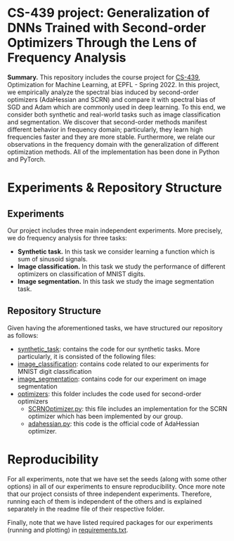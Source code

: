 # CS-439 project: Generalization of DNNs Trained with Second-order Optimizers Through the Lens of Frequency Analysis

**Summary.**
This repository includes the course project for [CS-439](https://github.com/epfml/OptML_course), Optimization for Machine Learning, at EPFL - Spring 2022. 
In this project, we empirically analyze the spectral bias induced by second-order optimizers (AdaHessian and SCRN) and 
compare it with spectral bias of SGD and Adam which are commonly used in deep learning. To this end, we consider 
both synthetic and real-world tasks such as image classification and segmentation. We discover that second-order methods 
manifest different behavior in frequency domain; particularly, they learn high frequencies faster and they are more stable. 
Furthermore, we relate our observations in the frequency domain with the generalization of different optimization methods. 
All of the implementation has been done in Python and PyTorch. 


# Experiments & Repository Structure

## Experiments
Our project includes three main independent experiments. More precisely, we do frequency analysis for three tasks:
* **Synthetic task.** In this task we consider learning a function which is sum of sinusoid signals.
* **Image classification.** In this task we study the performance of different optimizers on classification of MNIST digits.
* **Image segmentation.** In this task we study the image segmentation task.

## Repository Structure
Given having the aforementioned tasks, we have structured our repository as follows:
* [synthetic_task](synthetic_task): contains the code for our synthetic tasks. More particularly, it is consisted of the following files: 
* [image_classification](image_classification): contains code related to our experiments for MNIST digit classification
* [image_segmentation](image_segmentation): contains code for our experiment on image segmentation
* [optimizers](optimizers): this folder includes the code used for second-order optimizers
  * [SCRNOptimizer.py](optimizers/SCRNOptimizer.py): this file includes an implementation for the SCRN optimizer which has been implemented by our group.
  * [adahessian.py](optimizers/adahessian.py): this code is the official code of AdaHessian optimizer. 
  

# Reproducibility
For all experiments, note that we have set the seeds (along with some other options) in all of our experiments to ensure reproducibility. 
Once more note that our project consists of three independent experiments. Therefore, running each of them is independent of the others and is explained separately in the readme file of their respective folder.

Finally, note that we have listed required packages for our experiments (running and plotting) in [requirements.txt](requirements.txt).







